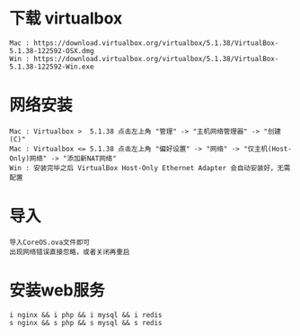 # 下载 virtualbox 
    
    Mac : https://download.virtualbox.org/virtualbox/5.1.38/VirtualBox-5.1.38-122592-OSX.dmg
    Win : https://download.virtualbox.org/virtualbox/5.1.38/VirtualBox-5.1.38-122592-Win.exe
   
# 网络安装
    
    Mac : Virtualbox >  5.1.38 点击左上角 "管理" -> "主机网络管理器" -> "创建(C)"
    Mac : Virtualbox <= 5.1.38 点击左上角 "偏好设置" -> "网络" -> "仅主机(Host-Only)网络" -> "添加新NAT网络"
    Win : 安装完毕之后 VirtualBox Host-Only Ethernet Adapter 会自动安装好，无需配置
 
# 导入
    
    导入CoreOS.ova文件即可
    出现网络错误直接忽略，或者关闭再重启
    
# 安装web服务

    i nginx && i php && i mysql && i redis
    s nginx && s php && s mysql && s redis
    
